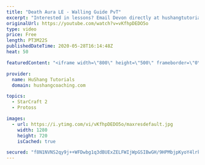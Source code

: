 ```yaml
---
title: "Death Aura LE - Walling Guide PvT"
excerpt: "Interested in lessons? Email Devon directly at hushangtutorials@outlook.com ------------------------------------------------------------------------------------------------------- Want to support HuShang Tutorials directly? Patreon is a website where you can contribute a monthly donation that will help"
originalUrl: https://youtube.com/watch?v=vKfhpDEDO5o
type: video
price: Free
length: PT3M22S
publishedDateTime: 2020-05-28T16:14:48Z
heat: 50

featuredContent: "<iframe width=\"800\" height=\"500\" frameborder=\"0\" src=\"https://www.youtube.com/embed/vKfhpDEDO5o\" allow=\"accelerometer; autoplay; encrypted-media; gyroscope; picture-in-picture\" allowfullscreen></iframe>"

provider:
  name: HuShang Tutorials
  domain: hushangcoaching.com

topics:
  - StarCraft 2
  - Protoss

images:
  - url: https://i.ytimg.com/vi/vKfhpDEDO5o/maxresdefault.jpg
    width: 1280
    height: 720
    isCached: true

secured: "f8N1NVNS2qy9j++WFDwbg1q3dBUExZELFWIjWpGSIBwGH/9HPMbjpKyoY4lrkALef+Ocb/3wYpR6XQdEsp9qGGMDxAw2AJz37C7iX42+CUC092exv8eLcUgyPddhaTxEbA15R/9wPwuywwxD2U3bDY7k9gPaeDSqxcdZ6+ELhjLryVnNS+GOatrvRZt4rEObPx80AUakkVKSgo80v4qxxi7/CUFnAzRFrew+IGHAkcYohHpnlHj2qVL7icGvZXbhgrzd4N0VlSqJ9gQgvPNWrVrg9U1ZCTcP1n8jBzVhSexrXN/1yGa5MQVd2t6O5nJFPtRcXjoCTZg8uUot8sZ3JLI/F8fPz1UmvNJlY4voT3Z5SdATASldmafhFbPDSBxwPGZlIAKpwQl9EV9ZfivGAOIs9wyZQwdBUNlMqEjBjXc=;y5RXRx0SyiYD3ckvmXInjw=="
---
```


